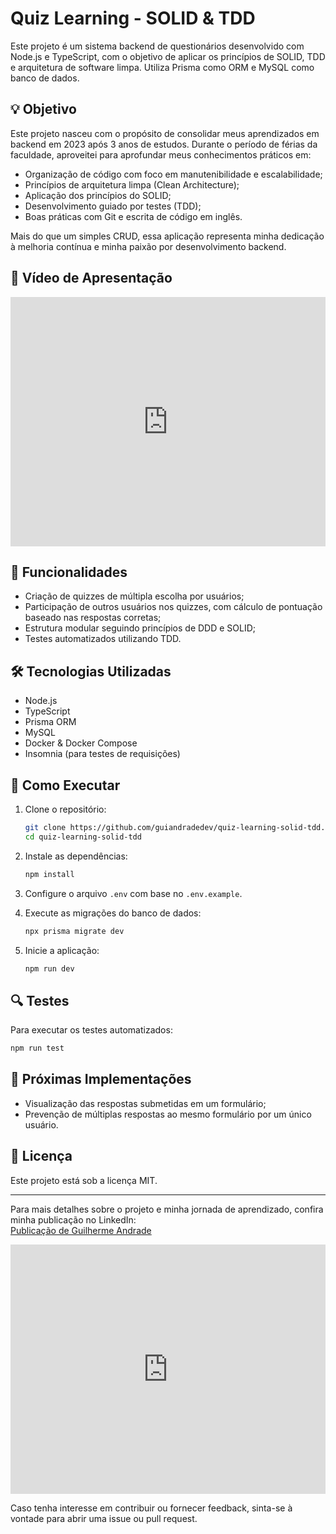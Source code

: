 
# Quiz Learning - SOLID & TDD

Este projeto é um sistema backend de questionários desenvolvido com Node.js e TypeScript, com o objetivo de aplicar os princípios de SOLID, TDD e arquitetura de software limpa. Utiliza Prisma como ORM e MySQL como banco de dados.

## 💡 Objetivo

Este projeto nasceu com o propósito de consolidar meus aprendizados em backend em 2023 após 3 anos de estudos. Durante o período de férias da faculdade, aproveitei para aprofundar meus conhecimentos práticos em:

- Organização de código com foco em manutenibilidade e escalabilidade;
- Princípios de arquitetura limpa (Clean Architecture);
- Aplicação dos princípios do SOLID;
- Desenvolvimento guiado por testes (TDD);
- Boas práticas com Git e escrita de código em inglês.

Mais do que um simples CRUD, essa aplicação representa minha dedicação à melhoria contínua e minha paixão por desenvolvimento backend.

## 🎥 Vídeo de Apresentação

<div align="center">
  <iframe src="https://www.linkedin.com/embed/feed/update/urn:li:ugcPost:7092625403541897217?compact=1" height="399" width="504" frameborder="0" allowfullscreen="" title="Publicação incorporada"></iframe>
</div>

## 🧠 Funcionalidades

- Criação de quizzes de múltipla escolha por usuários;
- Participação de outros usuários nos quizzes, com cálculo de pontuação baseado nas respostas corretas;
- Estrutura modular seguindo princípios de DDD e SOLID;
- Testes automatizados utilizando TDD.

## 🛠️ Tecnologias Utilizadas

- Node.js
- TypeScript
- Prisma ORM
- MySQL
- Docker & Docker Compose
- Insomnia (para testes de requisições)

## 🚀 Como Executar

1. Clone o repositório:
   ```bash
   git clone https://github.com/guiandradedev/quiz-learning-solid-tdd.git
   cd quiz-learning-solid-tdd
   ```

2. Instale as dependências:
   ```bash
   npm install
   ```

3. Configure o arquivo `.env` com base no `.env.example`.

4. Execute as migrações do banco de dados:
   ```bash
   npx prisma migrate dev
   ```

5. Inicie a aplicação:
   ```bash
   npm run dev
   ```

## 🔍 Testes

Para executar os testes automatizados:
```bash
npm run test
```

## 📌 Próximas Implementações

- Visualização das respostas submetidas em um formulário;
- Prevenção de múltiplas respostas ao mesmo formulário por um único usuário.

## 📄 Licença

Este projeto está sob a licença MIT.

---

Para mais detalhes sobre o projeto e minha jornada de aprendizado, confira minha publicação no LinkedIn:  
[Publicação de Guilherme Andrade](https://www.linkedin.com/posts/guiandradedev_carreira-ti-backend-activity-7092626182227079168-CbXW)
<iframe src="https://www.linkedin.com/embed/feed/update/urn:li:ugcPost:7092625403541897217?collapsed=1" height="399" width="504" frameborder="0" allowfullscreen="" title="Publicação incorporada"></iframe>

Caso tenha interesse em contribuir ou fornecer feedback, sinta-se à vontade para abrir uma issue ou pull request.
